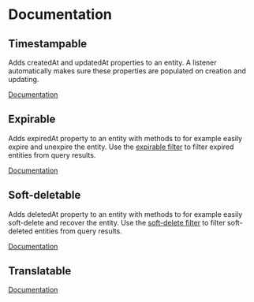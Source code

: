 # Documentation

## Timestampable

Adds createdAt and updatedAt properties to an entity. A listener automatically makes sure these properties are populated
on creation and updating.

[Documentation](./Timestampable.md)

## Expirable

Adds expiredAt property to an entity with methods to for example easily expire and unexpire the entity. Use
the [expirable filter](../src/Filter/ExpirableFilter.php) to filter expired entities from query results.

[Documentation](./Expirable.md)

## Soft-deletable

Adds deletedAt property to an entity with methods to for example easily soft-delete and recover the entity. Use
the [soft-delete filter](../src/Filter/SoftDeleteFilter.php) to filter soft-deleted entities from query results.

[Documentation](./Expirable.md)

## Translatable

[Documentation](./Translatable.md)

